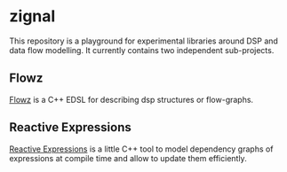 # zignal

This repository is a playground for experimental libraries around DSP
and data flow modelling. It currently contains two independent sub-projects.

## Flowz

[Flowz](flowz/README.md) is a C++ EDSL for describing dsp structures or flow-graphs.


## Reactive Expressions

[Reactive Expressions](reactive_expressions/README.md) is a little C++ tool to model
dependency graphs of expressions at compile time and allow to update them efficiently.
